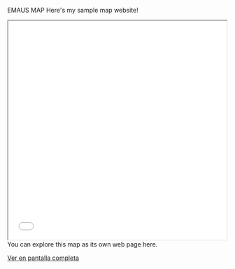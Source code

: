 EMAUS MAP
Here's my sample map website!

<iframe src="map.html" height="500" width="500"></iframe>
You can explore this map as its own web page here.


[Ver en pantalla completa](https://tusmapas.github.io/emaus/map.html/)
